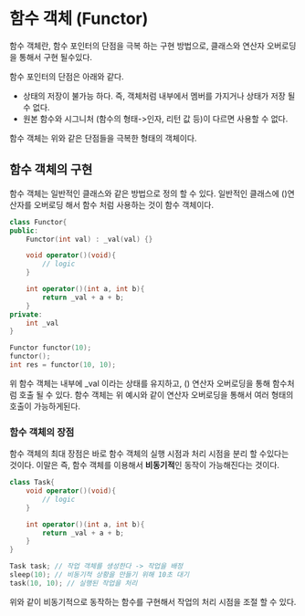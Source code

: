 # 함수 객체 (Functor)
함수 객체란, 함수 포인터의 단점을 극복 하는 구현 방법으로, 클래스와 연산자 오버로딩을 통해서 구현 될수있다.

함수 포인터의 단점은 아래와 같다.
- 상태의 저장이 불가능 하다. 즉, 객체처럼 내부에서 멤버를 가지거나 상태가 저장 될 수 없다.
- 원본 함수와 시그니처 (함수의 형태->인자, 리턴 값 등)이 다르면 사용할 수 없다.

함수 객체는 위와 같은 단점들을 극복한 형태의 객체이다.

## 함수 객체의 구현
함수 객체는 일반적인 클래스와 같은 방법으로 정의 할 수 있다. 일반적인 클래스에 ()연산자를 오버로딩 해서 함수 처럼 사용하는 것이 함수 객체이다.

```cpp
class Functor{
public:
    Functor(int val) : _val(val) {}

    void operator()(void){
        // logic
    }

    int operator()(int a, int b){
        return _val + a + b;
    }
private:
    int _val
}

Functor functor(10);
functor();
int res = functor(10, 10);
```

위 함수 객체는 내부에 _val 이라는 상태를 유지하고, () 연산자 오버로딩을 통해 함수처럼 호출 될 수 있다. 함수 객체는 위 예시와 같이 연산자 오버로딩을 통해서 여러 형태의 호출이 가능하게된다.

### 함수 객체의 장점
함수 객체의 최대 장점은 바로 함수 객체의 실행 시점과 처리 시점을 분리 할 수있다는 것이다. 이말은 즉, 함수 객체를 이용해서 **비동기적**인 동작이 가능해진다는 것이다.

```cpp
class Task{
    void operator()(void){
        // logic
    }

    int operator()(int a, int b){
        return _val + a + b;
    }
}

Task task; // 작업 객체를 생성한다 -> 작업을 배정
sleep(10); // 비동기적 상황을 만들기 위해 10초 대기
task(10, 10); // 실행된 작업을 처리
```

위와 같이 비동기적으로 동작하는 함수를 구현해서 작업의 처리 시점을 조절 할 수 있다.